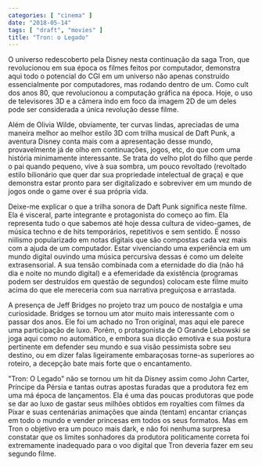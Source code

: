 ```yaml
---
categories: [ "cinema" ]
date: "2018-05-14"
tags: [ "draft", "movies" ]
title: "Tron: o Legado"
---
```

O universo redescoberto pela Disney nesta continuação da saga Tron,
que revolucionou em sua época os filmes feitos por computador, demonstra
aqui todo o potencial do CGI em um universo não apenas construído
essencialmente por computadores, mas rodando dentro de um. Como cult
dos anos 80, que revolucionou a computação gráfica na época. Hoje,
o uso de televisores 3D e a câmera indo em foco da imagem 2D de um
deles pode ser considerada a única revolução desse filme.

Além de Olivia Wilde, obviamente, ter curvas lindas, apreciadas de
uma maneira melhor ao melhor estilo 3D com trilha musical de Daft
Punk, a aventura Disney conta mais com a apresentação desse mundo,
provavelmente já de olho em continuações, jogos, etc, do que com
uma história minimamente interessante. Se trata do velho plot do filho
que perde o pai quando pequeno, vive à sua sombra, um pouco revoltado
(revoltado estilo bilionário que quer dar sua propriedade intelectual de
graça) e que demonstra estar pronto para ser digitalizado e sobreviver
em um mundo de jogos onde o game over é sua própria vida.

Deixe-me explicar o que a trilha sonora de Daft Punk significa neste
filme. Ela é visceral, parte integrante e protagonista do começo
ao fim. Ela representa tudo o que sabemos até hoje dessa cultura de
video-games, de música techno e de hits temporários, repetitivos e
sem sentido. É nosso niilismo popularizado em notas digitais que são
compostas cada vez mais com a ajuda de um computador. Estar vivenciando
uma experiência em um mundo digital ouvindo uma música percursiva
dessas é como um deleite extrasensorial. A sua tensão combinada com a
eternidade do dia (não há dia e noite no mundo digital) e a efemeridade
da existência (programas podem ser destruídos em questão de segundos)
colocam este filme muito acima do que ele mereceria com sua narrativa
preguiçosa e arrastada.

A presença de Jeff Bridges no projeto traz um pouco de nostalgia e
uma curiosidade. Bridges se tornou um ator muito mais interessante com
o passar dos anos. Ele foi um achado no Tron original, mas aqui ele
parece uma participação de luxo. Porém, o protagonista de O Grande
Lebowski se joga aqui como no automático, e embora sua dicção emotiva
e sua postura pertinente em defender seu mundo e sua visão pessimista
sobre seu destino, ou em dizer falas ligeiramente embaraçosas torne-as
superiores ao roteiro, a decepção bate mais forte que o encantamento.

"Tron: O Legado" não se tornou um hit da Disney assim como John Carter,
Príncipe da Pérsia e tantas outras apostas furadas que a produtora
fez em uma má época de lançamentos. Ela é uma das poucas produtoras
que pode se dar ao luxo de gastar seus milhões obtidos em royalties
com filmes da Pixar e suas centenárias animações que ainda (tentam)
encantar crianças em todo o mundo e vender princesas em todos os
seus formatos. Mas em Tron o objetivo era um pouco mais dark, e não
foi nenhuma surpresa constatar que os limites sonhadores da produtora
politicamente correta foi extremamente inadequado para o voo digital
que Tron deveria fazer em seu segundo filme.
